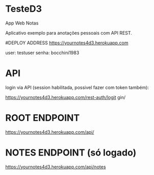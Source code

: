 # TesteD3
App Web Notas

Aplicativo exemplo para anotações pessoais com API REST.

#DEPLOY ADDRESS
https://yournotes4d3.herokuapp.com

user: testuser
senha: bocchini1983


# API
login via API (session habilitada, possivel fazer com token também):

https://yournotes4d3.herokuapp.com/rest-auth/logit gin/

# ROOT ENDPOINT
https://yournotes4d3.herokuapp.com/api/

# NOTES ENDPOINT (só logado)
https://yournotes4d3.herokuapp.com/api/notes
